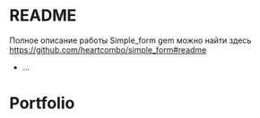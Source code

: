 # README

Полное описание работы Simple_form gem можно найти здесь
https://github.com/heartcombo/simple_form#readme

* ...
# Portfolio
